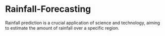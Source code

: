 # Rainfall-Forecasting
Rainfall prediction is a crucial application of science and technology, aiming to estimate the amount of rainfall over a specific region.
